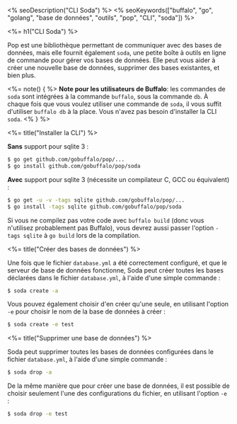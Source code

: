<% seoDescription("CLI Soda") %>
<% seoKeywords(["buffalo", "go", "golang", "base de données", "outils", "pop", "CLI", "soda"]) %>

<%= h1("CLI Soda") %>

Pop est une bibliothèque permettant de communiquer avec des bases de données, mais elle fournit également `soda`, une petite boîte à outils en ligne de commande pour gérer vos bases de données. Elle peut vous aider à créer une nouvelle base de données, supprimer des bases existantes, et bien plus.

<%= note() { %>
**Note pour les utilisateurs de Buffalo**: les commandes de `soda` sont intégrées à la commande `buffalo`, sous la commande `db`. À chaque fois que vous voulez utiliser une commande de `soda`, il vous suffit d'utiliser `buffalo db` à la place. Vous n'avez pas besoin d'installer la CLI `soda`.
<% } %>

<%= title("Installer la CLI") %>

**Sans** support pour sqlite 3 :

```bash
$ go get github.com/gobuffalo/pop/...
$ go install github.com/gobuffalo/pop/soda
```

**Avec** support pour sqlite 3 (nécessite un compilateur C, GCC ou équivalent) :

```bash
$ go get -u -v -tags sqlite github.com/gobuffalo/pop/...
$ go install -tags sqlite github.com/gobuffalo/pop/soda
```

Si vous ne compilez pas votre code avec `buffalo build` (donc vous n'utilisez probablement pas Buffalo), vous devrez aussi passer l'option `-tags sqlite` à `go build` lors de la compilation.

<%= title("Créer des bases de données") %>

Une fois que le fichier `database.yml` a été correctement configuré, et que le serveur de base de données fonctionne, Soda peut créer toutes les bases déclarées dans le fichier `database.yml`, à l'aide d'une simple commande :

```bash
$ soda create -a
```

Vous pouvez également choisir d'en créer qu'une seule, en utilisant l'option `-e` pour choisir le nom de la base de données à créer :

```bash
$ soda create -e test
```

<%= title("Supprimer une base de données") %>

Soda peut supprimer toutes les bases de données configurées dans le fichier `database.yml`, à l'aide d'une simple commande :

```bash
$ soda drop -a
```

De la même manière que pour créer une base de données, il est possible de choisir seulement l'une des configurations du fichier, en utilisant l'option `-e` :

```bash
$ soda drop -e test
```
